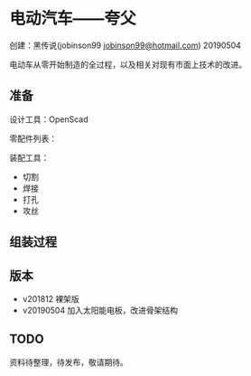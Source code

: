 电动汽车——夸父
======================

创建：黑传说(jobinson99 jobinson99@hotmail.com) 20190504

电动车从零开始制造的全过程，以及相关对现有市面上技术的改进。

## 准备

设计工具：OpenScad

零配件列表：

装配工具：
- 切割
- 焊接
- 打孔
- 攻丝

## 组装过程

## 版本

- v201812 裸架版
- v20190504 加入太阳能电板，改进骨架结构


## TODO

资料待整理，待发布，敬请期待。



